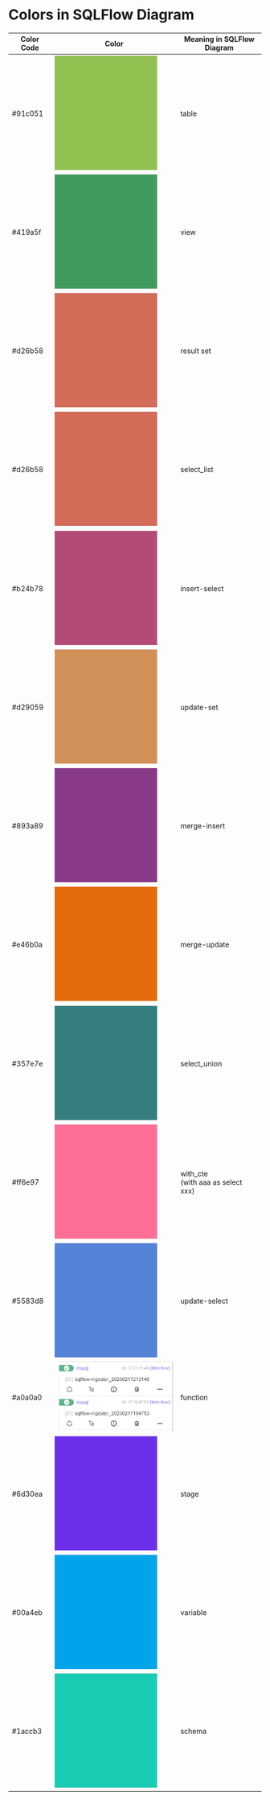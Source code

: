 # Colors in SQLFlow Diagram

| Color Code | Color                                    | Meaning in SQLFlow Diagram                  |
| ---------- | ---------------------------------------- | ------------------------------------------- |
| #91c051    | ![](<../../.gitbook/assets/图片 (13).png>) | table                                       |
| #419a5f    | ![](<../../.gitbook/assets/图片 (5).png>)  | view                                        |
| #d26b58    | ![](<../../.gitbook/assets/图片 (15).png>) | result set                                  |
| #d26b58    | ![](<../../.gitbook/assets/图片 (15).png>) | select\_list                                |
| #b24b78    | ![](<../../.gitbook/assets/图片 (4).png>)  | insert-select                               |
| #d29059    | ![](<../../.gitbook/assets/图片 (11).png>) | update-set                                  |
| #893a89    | ![](<../../.gitbook/assets/图片 (10).png>) | merge-insert                                |
| #e46b0a    | ![](<../../.gitbook/assets/图片 (12).png>) | merge-update                                |
| #357e7e    | ![](<../../.gitbook/assets/图片 (8).png>)  | select\_union                               |
| #ff6e97    | ![](<../../.gitbook/assets/图片 (6).png>)  | <p>with_cte<br>(with aaa as select xxx)</p> |
| #5583d8    | ![](<../../.gitbook/assets/图片 (7).png>)  | update-select                               |
| #a0a0a0    | ![](<../../.gitbook/assets/图片 (3).png>)  | function                                    |
| #6d30ea    | ![](../../.gitbook/assets/图片.png)        | stage                                       |
| #00a4eb    | ![](<../../.gitbook/assets/图片 (1).png>)  | variable                                    |
| #1accb3    | ![](<../../.gitbook/assets/图片 (2).png>)  | schema                                      |
